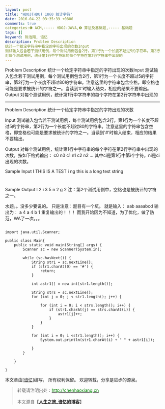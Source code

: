 ```yaml
---
layout: post
title: "HDOJ(HDU) 1860 统计字符"
date: 2016-04-22 03:35:39 +0800
comments: true
categories:❶ ACM,----- HDOJ-JAVA,❺ 算法及基础题,----- 基础题
tags: []
keyword: 陈浩翔, 谙忆
description: Problem Description 
统计一个给定字符串中指定的字符出现的次数Input 
测试输入包含若干测试用例，每个测试用例包含2行，第1行为一个长度不超过5的字符串，第2行为一个长度不超过80的字符串。注意这里的字符串包含空格，即空格也可能是要求被统计的字符之一。当读到’#’时输入结束，相应的结果不要输出。Output 
对每个测试用例，统计第1行中字符串的每个字符在第2行字符串中出现的 
---
```



Problem Description 
统计一个给定字符串中指定的字符出现的次数Input 
测试输入包含若干测试用例，每个测试用例包含2行，第1行为一个长度不超过5的字符串，第2行为一个长度不超过80的字符串。注意这里的字符串包含空格，即空格也可能是要求被统计的字符之一。当读到’#’时输入结束，相应的结果不要输出。Output 
对每个测试用例，统计第1行中字符串的每个字符在第2行字符串中出现的
<!-- more -->
----------

Problem Description
统计一个给定字符串中指定的字符出现的次数

 

Input
测试输入包含若干测试用例，每个测试用例包含2行，第1行为一个长度不超过5的字符串，第2行为一个长度不超过80的字符串。注意这里的字符串包含空格，即空格也可能是要求被统计的字符之一。当读到'#'时输入结束，相应的结果不要输出。
 

Output
对每个测试用例，统计第1行中字符串的每个字符在第2行字符串中出现的次数，按如下格式输出：
c0 n0
c1 n1
c2 n2
... 
其中ci是第1行中第i个字符，ni是ci出现的次数。

 

Sample Input
I
THIS IS A TEST
i ng
this is a long test string
#
 

Sample Output
I 2
i 3
  5
n 2
g 2 
注：第2个测试用例中，空格也是被统计的字符之一。 


水题。。没多少要说的。
只是注意：题目有一个坑。
就是输入：
aab
aaaabcd
输出为：
a 4
a 4
b 1
重复输出的！！！
而我开始因为不知道，为了优化，做了防范，WA了一次。。。


```

import java.util.Scanner;

public class Main{
	public static void main(String[] args) {
		Scanner sc = new Scanner(System.in);

		while (sc.hasNext()) {
			String str1 = sc.nextLine();
			if (str1.charAt(0) == '#') {
				return;
			}

			int astr1[] = new int[str1.length()];

			String strs = sc.nextLine();
			for (int j = 0; j < str1.length(); j++) {

				for (int i = 0; i < strs.length(); i++) {
					if (str1.charAt(j) == strs.charAt(i)) {
						astr1[j]++;
					}
				}
			}
			
			for (int i = 0; i <str1.length(); i++) {
				System.out.println(str1.charAt(i) + " " + astr1[i]);
				
			}
		}

	}

}

```

本文章由<a href="http://chenhaoxiang.cn/">[谙忆]</a>编写， 所有权利保留。 
欢迎转载，分享是进步的源泉。
<blockquote cite='陈浩翔'>
<p background-color='#D3D3D3'>转载请注明出处：<a href='http://chenhaoxiang.cn'><font color="green">http://chenhaoxiang.cn</font></a><br><br>
本文源自<strong>【<a href='http://chenhaoxiang.cn' target='_blank'>人生之旅_谙忆的博客</a>】</strong></p>
</blockquote>
